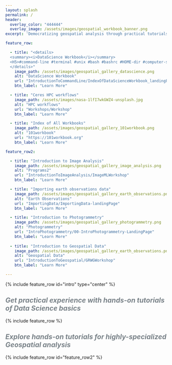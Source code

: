 ```yaml
---
layout: splash
permalink: /
header:
  overlay_color: "444444"
  overlay_image: /assets/images/geospatial_workbook_banner.png
excerpt: 'Democratizing geospatial analysis through practical tutorials'

feature_row:

  - title: "<details>
  <summary><i>DataScience Workbook</i></summary>
  <H5>#command-line #terminal #unix #bash #bashrc #HOME-dir #computer-setup #installation #text-editors #programming #python #R #scripting #remote-access #HPC #Atlas-Ceres-clusters #job-scheduling #SLURM #containers-singularity #data-transfer #data-manipulation #data-visualization #project-management</H5>
  </details>"
    image_path: /assets/images/geospatial_gallery_datascience.png
    alt: "DataScience Workbook"
    url: "IntroductionToCommandLine/IndexOfDataScienceWorkbook_landingPage"
    btn_label: "Learn More"

  - title: "Ceres HPC workflows"
    image_path: /assets/images/nasa-1lfI7wkGWZ4-unsplash.jpg
    alt: "HPC workflows"
    url: "Workshops/Workshop"
    btn_label: "Learn More"

  - title: "Index of All Workbooks"
    image_path: /assets/images/geospatial_gallery_101workbook.png
    alt: "101workbook"
    url: "https://101workbook.org"
    btn_label: "Learn More"

feature_row2:

  - title: "Introduction to Image Analysis"
    image_path: /assets/images/geospatial_gallery_image_analysis.png
    alt: "Programs2"
    url: "IntroductionToImageAnalysis/ImageMLWorkshop"
    btn_label: "Learn More"

  - title: "Importing earth observations data"
    image_path: /assets/images/geospatial_gallery_earth_observations.png
    alt: "Earth Observations"
    url: "ImportingData/ImportingData-landingPage"
    btn_label: "Learn More"

  - title: "Introduction to Photogrammetry"
    image_path: /assets/images/geospatial_gallery_photogrammetry.png
    alt: "Photogrammetry"
    url: "IntroPhotogrammetry/00-IntroPhotogrammetry-LandingPage"
    btn_label: "Learn More"
    
  - title: "Introduction to Geospatial Data"
    image_path: /assets/images/geospatial_gallery_earth_observations.png
    alt: "Geospatial Data"
    url: "IntroductionToGeospatial/GRWGWorkshop"
    btn_label: "Learn More"

---
```



{% include feature_row id="intro" type="center" %}

## <span style="color: #798288"><i>Get practical experience with hands-on tutorials of Data Science basics</i></span>

{% include feature_row %}

## <span style="color: #798288"><i>Explore  hands-on tutorials for highly-specialized Geospatial analysis</i></span>

{% include feature_row id="feature_row2" %}
